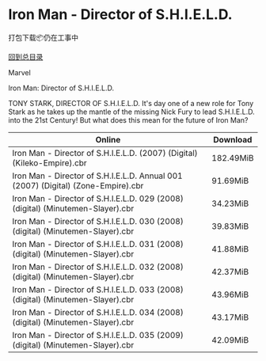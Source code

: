 # Iron Man - Director of S.H.I.E.L.D.

打包下载📦仍在工事中

[回到总目录](/Catalogs.md)

Marvel

Iron Man: Director of S.H.I.E.L.D.

TONY STARK, DIRECTOR OF S.H.I.E.L.D. It's day one of a new role for Tony Stark as he takes up the mantle of the missing Nick Fury to lead S.H.I.E.L.D. into the 21st Century! But what does this mean for the future of Iron Man? 





Online | Download
--- | ---
Iron Man - Director of S.H.I.E.L.D. (2007) (Digital) (Kileko-Empire).cbr | 182.49MiB
Iron Man - Director of S.H.I.E.L.D. Annual 001 (2007) (Digital) (Zone-Empire).cbr | 91.69MiB
Iron Man - Director of S.H.I.E.L.D. 029 (2008) (digital) (Minutemen-Slayer).cbr | 34.23MiB
Iron Man - Director of S.H.I.E.L.D. 030 (2008) (digital) (Minutemen-Slayer).cbr | 39.83MiB
Iron Man - Director of S.H.I.E.L.D. 031 (2008) (digital) (Minutemen-Slayer).cbr | 41.88MiB
Iron Man - Director of S.H.I.E.L.D. 032 (2008) (digital) (Minutemen-Slayer).cbr | 42.37MiB
Iron Man - Director of S.H.I.E.L.D. 033 (2008) (digital) (Minutemen-Slayer).cbr | 43.96MiB
Iron Man - Director of S.H.I.E.L.D. 034 (2008) (digital) (Minutemen-Slayer).cbr | 43.17MiB
Iron Man - Director of S.H.I.E.L.D. 035 (2009) (digital) (Minutemen-Slayer).cbr | 42.09MiB